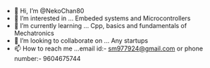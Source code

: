 - 👋 Hi, I’m @NekoChan80
- 👀 I’m interested in ... Embeded systems and Microcontrollers
- 🌱 I’m currently learning ... Cpp, basics and fundamentals of Mechatronics
- 💞️ I’m looking to collaborate on ... Any startups 
- 📫 How to reach me ...email id:-  sm977924@gmail.com or phone number:- 9604675744

<!---
NekoChan80/NekoChan80 is a ✨ special ✨ repository because its `README.md` (this file) appears on your GitHub profile.
You can click the Preview link to take a look at your changes.
--->
